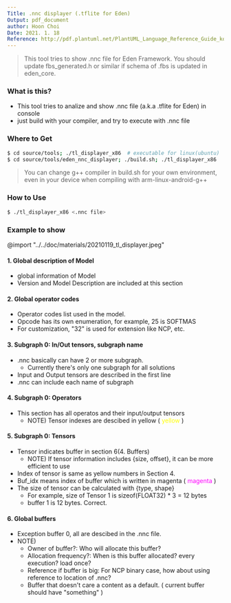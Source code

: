```yaml
---
Title: .nnc displayer (.tflite for Eden)
Output: pdf_document
author: Hoon Choi
Date: 2021. 1. 18
Reference: http://pdf.plantuml.net/PlantUML_Language_Reference_Guide_ko.pdf
---
```


> This tool tries to show .nnc file for Eden Framework.
You should update fbs_generated.h or similar if schema of .fbs is updated in eden_core.

### What is this?
* This tool tries to analize and show .nnc file (a.k.a .tflite for Eden) in console
* just build with your compiler, and try to execute with .nnc file

### Where to Get
```bash
$ cd source/tools; ./tl_displayer_x86  # executable for linux(ubuntu)
$ cd source/tools/eden_nnc_displayer; ./build.sh; ./tl_displayer_x86
```
> You can change g++ compiler in build.sh for your own environment, even in your device
when compiling with arm-linux-android-g++

### How to Use
```bash
$ ./tl_displayer_x86 <.nnc file>
```


### Example to show
@import "../../doc/materials/20210119_tl_displayer.jpeg"

#### 1. Global description of Model
 - global information of Model
 - Version and Model Description are included at this section

#### 2. Global operator codes
 - Operator codes list used in the model.
 - Opcode has its own enumeration, for example, 25 is SOFTMAS
 - For customization, "32" is used for extension like NCP, etc.

#### 3. Subgraph 0: In/Out tensors, subgraph name
 - .nnc basically can have 2 or more subgraph. 
   - Currently there's only one subgraph for all solutions
 - Input and Output tensors are described in the first line
 - .nnc can include each name of subgraph

#### 4. Subgraph 0: Operators
 - This section has all operatos and their input/output tensors
   * NOTE) Tensor indexes are descibed in yellow ( <font color=yellow>yellow</font> )

#### 5. Subgraph 0: Tensors
 - Tensor indicates buffer in section 6(4. Buffers)
   * NOTE) If tensor information includes {size, offset}, it can be more efficient to use
 - Index of tensor is same as yellow numbers in Section 4.
 - Buf_idx means index of buffer which is written in magenta (<font color=magenta> magenta </font>)
 - The size of tensor can be calculated with {type, shape}
   - For example, size of Tensor 1 is sizeof(FLOAT32) * 3 = 12 bytes
   - buffer 1 is 12 bytes. Correct.

#### 6. Global buffers
 - Exception buffer 0, all are descibed in the .nnc file.
 - NOTE)
   - Owner of buffer?: Who will allocate this buffer?
   - Allocation frequency?: When is this buffer allocated? every execution? load once?
   - Reference if buffer is big: For NCP binary case, how about using reference to location of .nnc?
   - Buffer that doesn't care a content as a default. ( current buffer should have "something" )
